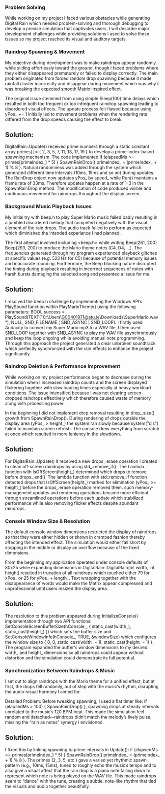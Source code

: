 ### Problem Solving

While working on my project I faced various obstacles while generating Digital Rain which needed problem-solving and thorough debugging to develop a precise simulation that captivates users. I will describe major development challenges while providing solutions I used to solve these issues so my project reached its visual and auditory targets.

### Raindrop Spawning & Movement
My objective during development was to make raindrops appear randomly while sliding effortlessly toward the ground, though I faced problems where they either disappeared prematurely or failed to display correctly. The main problem originated from forced random drop spawning because it made rainfall cluster incorrectly and disappear during movement which was why it was breaking the expected smooth Matrix inspired effect.

The original issue stemmed from using simple Sleep(100) time delays which resulted in both too frequent or too infrequent raindrop spawning leading to disordered visual effects. The update process felt flawed because using yPos_ += 1 initially led to movement problems when the rendering rate differed from the drop speeds causing the effect to break.

## Solution: 
DigitalRain::Update() received prime numbers through a static constant array primes[] = { 2, 3, 5, 7, 11, 13, 17, 19 } to develop a prime-index-based spawning mechanism. The code implemented if (elapsedMs >= primes[primeIndex_] * 5) { SpawnRainDrop() primeIndex_ = (primeIndex_ + 1) % 8 }. Natural randomness was added through the system which generated different time intervals (10ms, 15ms and so on) during updates. The RainDrop object now updates yPos_ by speed_ while Run() maintains a frame rate of 33ms. Therefore updates happen at a rate of 1-3 in the SpawnRainDrop method. The modification of code produced visible and continuous movement for raindrops throughout the display screen.

### Background Music Playback Issues
My initial try with beep.h to play Super Mario music failed badly resulting in a jumbled disordered melody that competed negatively with the visual element of the rain drops. The audio track failed to perform as expected which diminished the intended experiance I had planned.

The first attempt involved including <beep.h> while writing Beep(261, 200) Beep(293, 200) to produce the Mario theme notes (C4, D4, ...). The frequencies generated through my program experienced playback glitches at specific values (e.g. 523 Hz for C5) because of potential memory issues and inaccurate rounding. Furthermore, the Beep blocking nature disrupted the timing during playback resulting in incorrect sequences of notes with harsh bursts damaging the selected song and presented a issue for me.

## Solution: 
I resolved the beep.h challenge by implementing the Windows API’s PlaySound function within PlayMarioTheme() using the following parameters: BOOL success = PlaySound(TEXT("C:\\Users\\G00401971@atu.ie\\Downloads\\SuperMario.wav"), NULL, SND_FILENAME | SND_ASYNC | SND_LOOP). I firstly used Audacity to convert my Super Mario mp3 to a WAV file, I then used SND_LOOP together with SND_ASYNC to play my WAV file asynchronously and keep the loop ongoing while avoiding manual note programming. Through this approach the project generated a clear unbroken soundtrack which perfectly synchronized with the rain effects to enhance the project significantly.

### Raindrop Deletion & Performance Improvement

While working on my project performance began to decrease during the simulation when I increased raindrop counts and the screen displayed flickering together with slow loading times especially at heavy workload conditions. The issue intensified because I was not clearing screen-dropped raindrops effectively which therefore caused waste of memory along with processing power.

In the beginning I did not implement drop removal resulting in drop_.size() growth from SpawnRainDrop(). During rendering of drops outside the display area (yPos_ > height_) the system ran slowly because system("cls") failed to maintain screen refresh. The console drew everything from scratch at once which resulted in more leniency in the slowdown.

## Solution: 
For DigitalRain::Update() it received a new drops_.erase operation I created to clean off-screen raindrops by using std_.remove_if(). The Lambda function with IsOffScreen(height_) determined which drops to remove before drops_.end(). The lambda function with std::remove_if function detected drops that IsOffScreen(height_) marked for elimination (yPos_ >= height_) before the drops_.erase operation removed them. such memory-management updates and rendering operations became more efficient through streamlined operations before each update which stabilized performance while also removing flicker effects despite abundant raindrops.

### Console Window Size & Resolution
The default console window dimensions restricted the display of raindrops so that they were either hidden or shown in cramped fashion thereby affecting the intended effect. The simulation would either fall short by stopping in the middle or display an overflow because of the fixed dimensions.

From the beginning my application operated under console defaults of 80x25 while expanding dimensions in DigitalRain::DigitalRain(int width, int height) resulted in trucation of all raindrops which touched either 79 for xPos_ or 25 for yPos_ + length_. Text wrapping together with the disappearance of words would make the Matrix appear compressed and unprofessional until users resized the display area.

## Solution:
The resolution to this problem appeared during InitializeConsole() implementation through two API functions: SetConsoleScreenBufferSize(hConsole_, { static_cast<SHORT>(width_), static_cast<SHORT>(height_) }) which sets the buffer size and SetConsoleWindowInfo(hConsole_, TRUE, &windowSize) which configures the window size to { 0, 0, static_cast<SHORT>(width_ - 1), static_cast<SHORT>(height_ - 1) }. The program expanded the buffer's window dimensions to my desired width_ and height_ dimensions so all raindrops could appear without distortion and the simulation could demonstrate its full potential.

### Synchronization Between Raindrops & Music

I set out to align raindrops with the Mario theme for a unified effect, but at first, the drops fell randomly, out of step with the music’s rhythm, disrupting the audio-visual harmony I aimed for.

Detailed Problem: Before tweaking spawning, I used a flat timer like: if (elapsedMs > 100) { SpawnRainDrop() }, spawning drops at steady intervals unrelated to the music’s 120 BPM beat. This made the simulation feel random and detached—raindrops didn’t match the melody’s lively pulse, missing the “rain as notes” synergy I envisioned.

## Solution: 
I fixed this by linking spawning to prime intervals in Update(): if (elapsedMs >= primes[primeIndex_] * 5) { SpawnRainDrop() primeIndex_ = (primeIndex_ + 1) % 8 }. The primes (2, 3, 5, etc.) gave a varied yet rhythmic spawn pattern (e.g., 10ms, 15ms), tuned to roughly echo the music’s tempo and to also give a visual affect that the rain drop is a piano note falling down to represent which note is being played on the WAV file. This made raindrops seem to “dance” with the tune, creating a subtle, note-like rhythm that tied the visuals and audio together beautifully.



